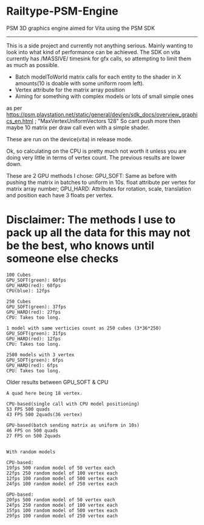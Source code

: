 Railtype-PSM-Engine
===================

PSM 3D graphics engine aimed for Vita using the PSM SDK

-------------------

This is a side project and currently not anything serious. Mainly wanting to look into what kind of performance can be achieved. The SDK on vita currently has /MASSIVE/ timesink for gfx calls, so attempting to limit them as much as possible.


* Batch modelToWorld matrix calls for each entity to the shader in X amounts(10 is doable with some uniform room left).
* Vertex attribute for the matrix array position
* Aiming for something with complex models or lots of small simple ones

as per https://psm.playstation.net/static/general/dev/en/sdk_docs/overview_graphics_en.html ; "MaxVertexUniformVectors 128"
So cant push more then maybe 10 matrix per draw call even with a simple shader.

These are run on the device(vita) in release mode.

Ok, so calculating on the CPU is pretty much not worth it unless you are doing very little in terms of vertex count. The previous results are lower down.

These are 2 GPU methods I chose:
GPU_SOFT: Same as before with pushing the matrix in batches to uniform in 10s. float attribute per vertex for matrix array number;
GPU_HARD: Attributes for rotation, scale, translation and position each have 3 floats per vertex.

# Disclaimer: The methods I use to pack up all the data for this may not be the best, who knows until someone else checks #

~~~
100 Cubes
GPU_SOFT(green): 60fps
GPU_HARD(red): 60fps
CPU(blue): 12fps

250 Cubes
GPU_SOFT(green): 37fps
GPU_HARD(red): 27fps
CPU: Takes too long.

1 model with same verticies count as 250 cubes (3*36*250)
GPU_SOFT(green): 31fps
GPU_HARD(red): 12fps
CPU: Takes too long.

2500 models with 3 vertex
GPU_SOFT(green): 6fps
GPU_HARD(red): 6fps
CPU: Takes too long.

~~~

Older results between GPU_SOFT & CPU

~~~
A quad here being 18 vertex.

CPU-based(single call with CPU model positioning)
53 FPS 500 quads 
43 FPS 500 2quads(36 vertex)

GPU-based(batch sending matrix as uniform in 10s)
46 FPS on 500 quads 
27 FPS on 500 2quads


With random models

CPU-based:
19fps 500 random model of 50 vertex each
22fps 250 random model of 100 vertex each
12fps 100 random model of 500 vertex each
24fps 100 random model of 250 vertex each

GPU-based:
20fps 500 random model of 50 vertex each
24fps 250 random model of 100 vertex each
15fps 100 random model of 500 vertex each
29fps 100 random model of 250 vertex each
~~~
